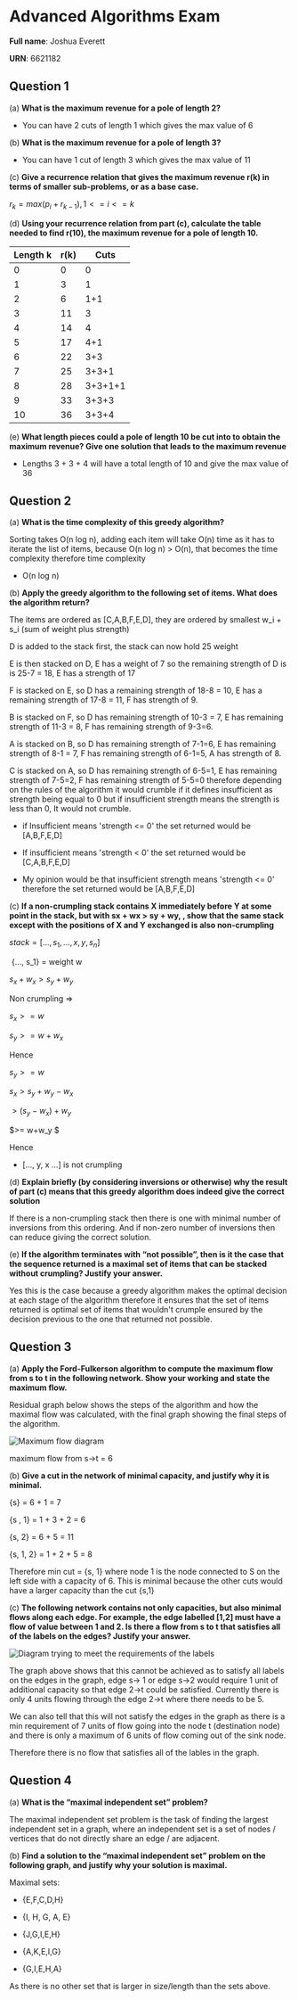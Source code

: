 # **Advanced Algorithms Exam**

**Full name**: Joshua Everett

**URN**: 6621182

## **Question 1**

(a) **What is the maximum revenue for a pole of length 2?**

- You can have 2 cuts of length 1 which gives the max value of 6

(b) **What is the maximum revenue for a pole of length 3?**

- You can have 1 cut of length 3 which gives the max value of 11

(c) **Give a recurrence relation that gives the maximum revenue r(k) in terms of smaller sub-problems, or as a base case.**

$r_k = max(p_i + r_{k-1}), 1 <= i <= k$

(d) **Using your recurrence relation from part (c), calculate the table needed to find r(10), the maximum revenue for a pole of length 10.**

| **Length k** | **r(k)** | Cuts    |
| ------------ | -------- | ------- |
| 0            | 0        | 0       |
| 1            | 3        | 1       |
| 2            | 6        | 1+1     |
| 3            | 11       | 3       |
| 4            | 14       | 4       |
| 5            | 17       | 4+1     |
| 6            | 22       | 3+3     |
| 7            | 25       | 3+3+1   |
| 8            | 28       | 3+3+1+1 |
| 9            | 33       | 3+3+3   |
| 10           | 36       | 3+3+4   |

(e) **What length pieces could a pole of length 10 be cut into to obtain the maximum revenue? Give one solution that leads to the maximum revenue**

- Lengths 3 + 3 + 4  will have a total length of 10 and give the max value of 36

## **Question 2**

(a) **What is the time complexity of this greedy algorithm?**

Sorting takes O(n log n), adding each item will take O(n) time as it has to iterate the list of items, because O(n log n) > O(n), that becomes the time complexity therefore time complexity

-  O(n log n)

(b) **Apply the greedy algorithm to the following set of items. What does the algorithm return?**

The items are ordered as [C,A,B,F,E,D], they are ordered by smallest w_i + s_i (sum of weight plus strength)

D is added to the stack first, the stack can now hold 25 weight

E is then stacked on D, E has a weight of 7 so the remaining strength of D is is 25-7 = 18, E has a strength of 17

F is stacked on E, so D has a remaining strength of 18-8 = 10, E has a remaining strength of 17-8 = 11, F has strength of 9.

B is stacked on F, so D has remaining strength of 10-3 = 7, E has remaining strength of 11-3 = 8, F has remaining strength of 9-3=6.

A is stacked on B, so D has remaining strength of 7-1=6, E has remaining strength of 8-1 = 7, F has remaining strength of 6-1=5, A has strength of 8.

C is stacked on A, so D has remaining strength of 6-5=1, E has remaining strength of 7-5=2, F has remaining strength of 5-5=0 therefore depending on the rules of the algorithm it would crumble if it defines insufficient as strength being equal to 0 but if insufficient strength means the strength is less than 0, It would not crumble.

- if Insufficient means 'strength <= 0' the set returned would be [A,B,F,E,D]

- If insufficient means 'strength < 0' the set returned would be [C,A,B,F,E,D]

- My opinion would be that insufficient strength means 'strength <= 0' therefore the set returned would be [A,B,F,E,D]

(c) **If a non-crumpling stack contains X immediately before Y at some point in the stack, but with sx + wx > sy + wy, , show that the same stack except with the positions of X and Y exchanged is also non-crumpling**

$stack= [..., s_1, ..., x , y , s_n]$

​                  {..., s_1} = weight w

$s_x + w_x > s_y + w_y$

Non crumpling => 

$s_x >= w$

$s_y >= w + w_x$

Hence

$s_y >= w$

$s_x > s_y + w_y - w_x$

$> (s_y - w_x) + w_y$

$>= w+w_y $

Hence

- [..., y, x ...] is not crumpling

(d) **Explain briefly (by considering inversions or otherwise) why the result of part (c) means that this greedy algorithm does indeed give the correct solution**

If there is a non-crumpling stack then there is one with minimal number of inversions from this ordering. And if non-zero number of inversions then can reduce giving the correct solution.

(e) **If the algorithm terminates with “not possible”, then is it the case that the sequence returned is a maximal set of items that can be stacked without crumpling? Justify your answer.**

Yes this is the case because a greedy algorithm makes the optimal decision at each stage of the algorithm therefore it ensures that the set of items returned is optimal set of items that wouldn't crumple ensured by the decision previous to the one that returned not possible.

## **Question 3**

(a) **Apply the Ford-Fulkerson algorithm to compute the maximum flow from s to t in the following network. Show your working and state the maximum flow.**

Residual graph below shows the steps of the algorithm and how the maximal flow was calculated, with the final graph showing the final steps of the algorithm.

 ![Maximum flow diagram](exam/clip_image002.png)

 

maximum flow from s->t = 6

(b) **Give a cut in the network of minimal capacity, and justify why it is minimal.** 

{s} = 6 + 1 = 7

{s , 1} = 1 + 3 + 2 = 6

{s, 2} = 6 + 5 = 11

{s, 1, 2} = 1 + 2 + 5 = 8

Therefore min cut = {s, 1} where node 1 is the node connected to S on the left side with a capacity of 6.  This is minimal because the other cuts would have a larger capacity than the cut {s,1}

(c) **The following network contains not only capacities, but also minimal flows along each edge. For example, the edge labelled [1,2] must have a flow of value between 1 and 2. Is there a flow from s to t that satisfies all of the labels on the edges? Justify your answer.**

 ![Diagram trying to meet the requirements of the labels](exam/clip_image004.png)

The graph above shows that this cannot be achieved as to satisfy all labels on the edges in the graph, edge s-> 1 or edge s->2 would require 1 unit of additional capacity so that edge 2->t could be satisfied. Currently there is only 4 units flowing through the edge 2->t where there needs to be 5. 

We can also tell that this will not satisfy the edges in the graph as there is a min requirement of 7 units of flow going into the node t (destination node) and there is only a maximum of 6 units of flow coming out of the sink node.

Therefore there is no flow that satisfies all of the lables in the graph.

## **Question 4**

(a) **What is the “maximal independent set” problem?** 

The maximal independent set problem is the task of finding the largest independent set in a graph, where an independent set is a set of nodes / vertices  that do not directly share an edge / are adjacent.

(b) **Find a solution to the “maximal independent set” problem on the following graph, and justify why your solution is maximal.**

Maximal sets:

- {E,F,C,D,H}

- {I, H, G, A, E}
- {J,G,I,E,H}
- {A,K,E,I,G}
- {G,I,E,H,A}

As there is no other set that is larger in size/length than the sets above.